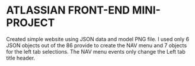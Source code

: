# ATLASSIAN FRONT-END MINI-PROJECT

Created simple website using JSON data and model PNG file. I used only 6 JSON objects out of the 86 provide to create the NAV menu and 7 objects for the left tab selections. The NAV menu events only change the Left tab title header. 
